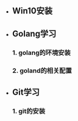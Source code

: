 * ## Win10安装
* ## Golang学习
    ### 1. golang的环境安装
    ### 2. goland的相关配置
* ## Git学习
    
    ### 1. git的安装




